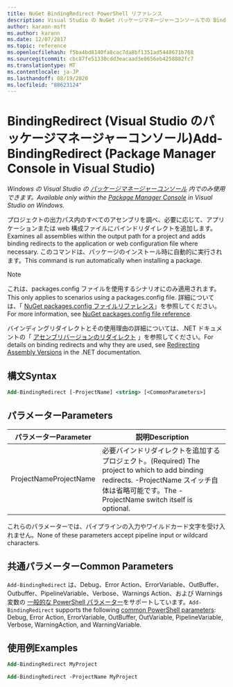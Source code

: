 ```yaml
---
title: NuGet BindingRedirect PowerShell リファレンス
description: Visual Studio の NuGet パッケージマネージャーコンソールでの BindingRedirect PowerShell コマンドのリファレンス。
author: karann-msft
ms.author: karann
ms.date: 12/07/2017
ms.topic: reference
ms.openlocfilehash: f5ba4bd8140fa8cac7da8bf1351ad5448671b768
ms.sourcegitcommit: cbc87fe51330cdd3eacaad3e8656eb4258882fc7
ms.translationtype: MT
ms.contentlocale: ja-JP
ms.lasthandoff: 08/19/2020
ms.locfileid: "88623124"
---
```

# <a name="add-bindingredirect-package-manager-console-in-visual-studio"></a><span data-ttu-id="84efa-103">BindingRedirect (Visual Studio のパッケージマネージャーコンソール)</span><span class="sxs-lookup"><span data-stu-id="84efa-103">Add-BindingRedirect (Package Manager Console in Visual Studio)</span></span>

<span data-ttu-id="84efa-104">*Windows の Visual Studio の [パッケージマネージャーコンソール](../../consume-packages/install-use-packages-powershell.md) 内でのみ使用できます。*</span><span class="sxs-lookup"><span data-stu-id="84efa-104">*Available only within the [Package Manager Console](../../consume-packages/install-use-packages-powershell.md) in Visual Studio on Windows.*</span></span>

<span data-ttu-id="84efa-105">プロジェクトの出力パス内のすべてのアセンブリを調べ、必要に応じて、アプリケーションまたは web 構成ファイルにバインドリダイレクトを追加します。</span><span class="sxs-lookup"><span data-stu-id="84efa-105">Examines all assemblies within the output path for a project and adds binding redirects to the application or web configuration file where necessary.</span></span> <span data-ttu-id="84efa-106">このコマンドは、パッケージのインストール時に自動的に実行されます。</span><span class="sxs-lookup"><span data-stu-id="84efa-106">This command is run automatically when installing a package.</span></span>

> [!NOTE]
> <span data-ttu-id="84efa-107">これは、packages.config ファイルを使用するシナリオにのみ適用されます。</span><span class="sxs-lookup"><span data-stu-id="84efa-107">This only applies to scenarios using a packages.config file.</span></span> <span data-ttu-id="84efa-108">詳細については、「 [NuGet packages.config ファイルリファレンス](~/reference/packages-config.md)」を参照してください。</span><span class="sxs-lookup"><span data-stu-id="84efa-108">For more information, see [NuGet packages.config file reference](~/reference/packages-config.md).</span></span>

<span data-ttu-id="84efa-109">バインディングリダイレクトとその使用理由の詳細については、.NET ドキュメントの「 [アセンブリバージョンのリダイレクト](/dotnet/framework/configure-apps/redirect-assembly-versions) 」を参照してください。</span><span class="sxs-lookup"><span data-stu-id="84efa-109">For details on binding redirects and why they are used, see [Redirecting Assembly Versions](/dotnet/framework/configure-apps/redirect-assembly-versions) in the .NET documentation.</span></span>

## <a name="syntax"></a><span data-ttu-id="84efa-110">構文</span><span class="sxs-lookup"><span data-stu-id="84efa-110">Syntax</span></span>

```ps
Add-BindingRedirect [-ProjectName] <string> [<CommonParameters>]
```

## <a name="parameters"></a><span data-ttu-id="84efa-111">パラメーター</span><span class="sxs-lookup"><span data-stu-id="84efa-111">Parameters</span></span>

| <span data-ttu-id="84efa-112">パラメーター</span><span class="sxs-lookup"><span data-stu-id="84efa-112">Parameter</span></span> | <span data-ttu-id="84efa-113">説明</span><span class="sxs-lookup"><span data-stu-id="84efa-113">Description</span></span> |
| --- | --- |
| <span data-ttu-id="84efa-114">ProjectName</span><span class="sxs-lookup"><span data-stu-id="84efa-114">ProjectName</span></span> | <span data-ttu-id="84efa-115">必要バインドリダイレクトを追加するプロジェクト。</span><span class="sxs-lookup"><span data-stu-id="84efa-115">(Required) The project to which to add binding redirects.</span></span> <span data-ttu-id="84efa-116">-ProjectName スイッチ自体は省略可能です。</span><span class="sxs-lookup"><span data-stu-id="84efa-116">The -ProjectName switch itself is optional.</span></span> |

<span data-ttu-id="84efa-117">これらのパラメーターでは、パイプラインの入力やワイルドカード文字を受け入れません。</span><span class="sxs-lookup"><span data-stu-id="84efa-117">None of these parameters accept pipeline input or wildcard characters.</span></span>

## <a name="common-parameters"></a><span data-ttu-id="84efa-118">共通パラメーター</span><span class="sxs-lookup"><span data-stu-id="84efa-118">Common Parameters</span></span>

<span data-ttu-id="84efa-119">`Add-BindingRedirect` は、Debug、Error Action、ErrorVariable、OutBuffer、Outbuffer、PipelineVariable、Verbose、Warnings Action、および Warnings 変数の [一般的な PowerShell パラメーター](https://go.microsoft.com/fwlink/?LinkID=113216)をサポートしています。</span><span class="sxs-lookup"><span data-stu-id="84efa-119">`Add-BindingRedirect` supports the following [common PowerShell parameters](https://go.microsoft.com/fwlink/?LinkID=113216): Debug, Error Action, ErrorVariable, OutBuffer, OutVariable, PipelineVariable, Verbose, WarningAction, and WarningVariable.</span></span>

## <a name="examples"></a><span data-ttu-id="84efa-120">使用例</span><span class="sxs-lookup"><span data-stu-id="84efa-120">Examples</span></span>

```ps
Add-BindingRedirect MyProject

Add-BindingRedirect -ProjectName MyProject
```
